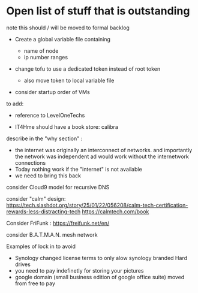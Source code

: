 # Open list of stuff that is outstanding

note this should / will be moved to formal backlog


- Create a global variable file containing
  - name of node
  - ip number ranges

- change tofu to use a dedicated token instead of root token
  - also move token to local variable file

- consider startup order of VMs


to add:

- reference to LevelOneTechs

- IT4Hme should have a book store: calibra

describe in the "why section" : 

- the internet was originally an interconnect of networks. and importantly the network was independent ad would work without the internetwork connections
- Today nothing work if the "internet" is not available
- we need to bring this back


consider Cloud9 model for recursive DNS

consider "calm" design:
https://tech.slashdot.org/story/25/01/22/056208/calm-tech-certification-rewards-less-distracting-tech
https://calmtech.com/book

Consider FriFunk : https://freifunk.net/en/

consider B.A.T.M.A.N. mesh network

Examples of lock in to avoid
- Synology changed license terms to only alow synology branded Hard drives
- you need to pay indefinetly for storing your pictures
- google domain (small business edition of google office suite) moved from free to pay